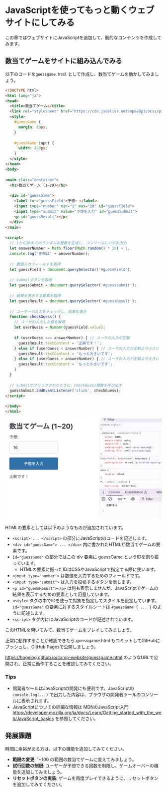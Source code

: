 # JavaScriptを使ってもっと動くウェブサイトにしてみる

この章ではウェブサイトにJavaScriptを追加して、動的なコンテンツを作成してみます。

## 数当てゲームをサイトに組み込んでみる

以下のコードを`guessgame.html` として作成し、数当てゲームを動かしてみましょう。

```html
<!DOCTYPE html>
<html lang="ja">
<head>
  <title>数当てゲーム</title>
  <link rel="stylesheet" href="https://cdn.jsdelivr.net/npm/@picocss/pico@2/css/pico.min.css" >
  <style>
    #guessGame {
      margin: 20px;
    }

    #guessGame input {
      width: 200px;
    }
  </style>
</head>
<body>

<main class="container">
  <h1>数当てゲーム (1~20)</h1>
  
  <div id="guessGame">
    <label for="guessField">予想: </label>
    <input type="number" min="1" max="20" id="guessField">
    <input type="submit" value="予想を入力" id="guessSubmit">
    <p id="guessResult"></p>
  </div>
</main>

<script>
  // 1から20までのランダムな整数を生成し、コンソールにログを出力
  let answerNumber = Math.floor(Math.random() * 20) + 1;
  console.log('正解は' + answerNumber);

  // 数値入力フィールドを取得
  let guessField = document.querySelector('#guessField');

  // submitボタンを取得
  let guessSubmit = document.querySelector('#guessSubmit');

  // 結果を表示する要素を取得
  let guessResult = document.querySelector('#guessResult');

  // ユーザーの入力をチェックし、結果を表示
  function checkGuess() {
    // ユーザの入力した値を取得
    let userGuess = Number(guessField.value);

    if (userGuess === answerNumber) { // ユーザの入力が正解
      guessResult.textContent = '正解です！';
    } else if (userGuess < answerNumber) { // ユーザの入力が正解より小さい
      guessResult.textContent = 'もっと大きいです';
    } else if (userGuess > answerNumber) { // ユーザの入力が正解より大きい
      guessResult.textContent = 'もっと小さいです';
    }
  }

  // submitがクリックされたときに、checkGuess関数を呼び出す
  guessSubmit.addEventListener('click', checkGuess);
</script>

</body>
</html>
```

![](images/03-javascript.png)

HTMLの要素としては以下のようなものが追加されています。

- `<script> ... </script>` の部分にJavaScriptのコードを記述します。
- `<div id="guessGame"> ... </div>` 内に書かれたHTMLが数当てゲームの要素です。
- `id="guessGame"` の部分ではこの div 要素に guessGame というIDを割り振っています。
  - HTMLの要素に振ったIDはCSSやJavaScriptで指定する際に使います。
- `<input type="number">` は数値を入力するためのフィールドです。
- `<input type="submit">` は入力を投稿するボタンを表します。
- `<p id="guessResult"></p>` は何も表示しませんが、JavaScriptでゲームの結果を表示するための要素として用意しています。
- `<style>` タグの中でIDを使って対象を指定してスタイルを設定しています。`id="guessGame"` の要素に対するスタイルシートは `#guessGame { ... }` のように記述します。
- `<script>` タグ内にはJavaScriptのコードが記述されています。

このHTMLを開いてみて、数当てゲームをプレイしてみましょう。

正常に動作することが確認できたら guessgame.html もコミットしてGitHubにプッシュし、GitHub Pagesで公開しましょう。

<https://hogelog.github.io/camp-website/guessgame.html> のようなURLで公開され、正常に動作することを確認してみてください。


### Tips
- 開発者ツールはJavaScriptの開発にも便利です。JavaScriptの `console.log(...)` で出力した内容は、ブラウザの開発者ツールのコンソールに表示されます。
- JavaScriptについての詳細な情報は MDNのJavaScript入門 <https://developer.mozilla.org/ja/docs/Learn/Getting_started_with_the_web/JavaScript_basics> を参照してください。

## 発展課題

時間に余裕がある方は、以下の機能を追加してみてください。

- **範囲の変更**: 1~100 の範囲の数当てゲームに変えてみましょう。
- **試行回数の制限**: ユーザーが予想できる回数を制限し、ゲームオーバーの機能を追加してみましょう。
- **リセットボタンの実装**: ゲームを再度プレイできるように、リセットボタンを追加してみてください。
